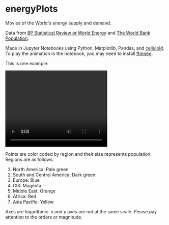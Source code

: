 # energyPlots
Movies of the World's energy supply and demand.

Data from [BP Statistical Review or World Energy](https://www.bp.com/en/global/corporate/energy-economics/statistical-review-of-world-energy.html) and [The World Bank Population](https://data.worldbank.org/indicator/SP.POP.TOTL?view=chart).

Made in Jupyter Notebooks using Python, Matplotlib, Pandas, and [celluloid](https://github.com/jwkvam/celluloid). To play the animation in the notebook, you may need to install [ffmpeg](https://www.ffmpeg.org/download.html).

This is one example:

<video width="320" height="240" controls>
  <source src="../movies/PrimEnVsCO2.mp4" type="video/mp4">
</video>

Points are color coded by region and their size represents population. Regions are as follows:

1. North America: Pale green
2. South and Central America: Dark green
3. Europe: Blue
4. CIS: Magenta
5. Middle East: Orange
6. Africa: Red
7. Asia Pacific: Yellow

Axes are logarithmic. x and y axes are not at the same scale. Please pay attention to the orders or magnitude.